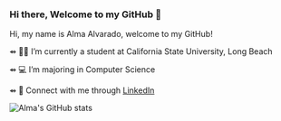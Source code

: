### Hi there, Welcome to my GitHub 👋

Hi, my name is Alma Alvarado, welcome to my GitHub!

⇴ 👩🏽‍ I’m currently a student at California State University, Long Beach

⇴ 💻 I’m majoring in Computer Science 

⇴ 🔗 Connect with me through [LinkedIn](https://www.linkedin.com/in/almaalvarado011/)


![Alma's GitHub stats](https://github-readme-stats.vercel.app/api?username=almaavocado&show_icons=true&theme=tokyonight)


<!--
**almaavocado/almaavocado** is a ✨ _special_ ✨ repository because its `README.md` (this file) appears on your GitHub profile.
